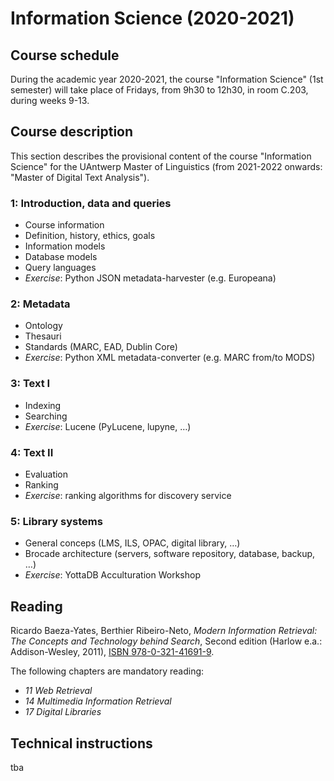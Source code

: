# Information Science (2020-2021)

## Course schedule

During the academic year 2020-2021, the course "Information Science" (1st semester) will take place of Fridays, from 9h30 to 12h30, in room C.203, during weeks 9-13.

## Course description

This section describes the provisional content of the course "Information Science" for the UAntwerp Master of Linguistics (from 2021-2022 onwards: "Master of Digital Text Analysis").

### 1: Introduction, data and queries
- Course information
- Definition, history, ethics, goals
- Information models
- Database models
- Query languages
- *Exercise*: Python JSON metadata-harvester (e.g. Europeana)

### 2: Metadata
- Ontology
- Thesauri
- Standards (MARC, EAD, Dublin Core)
- *Exercise*: Python XML metadata-converter (e.g. MARC from/to MODS)

### 3: Text I
- Indexing
- Searching
- *Exercise*: Lucene (PyLucene, lupyne, …)

### 4: Text II
- Evaluation
- Ranking
- *Exercise*: ranking algorithms for discovery service

### 5: Library systems
- General conceps (LMS, ILS, OPAC, digital library, …)
- Brocade architecture (servers, software repository, database, backup, …)
- *Exercise*: YottaDB Acculturation Workshop


## Reading

Ricardo Baeza-Yates, Berthier Ribeiro-Neto, *Modern Information Retrieval: The Concepts and Technology behind Search*, Second edition (Harlow e.a.: Addison-Wesley, 2011), [ISBN 978-0-321-41691-9](https://isbnsearch.org/isbn/9780321416919).

The following chapters are mandatory reading:

- *11 Web Retrieval*
- *14 Multimedia Information Retrieval*
- *17 Digital Libraries*


## Technical instructions

tba
